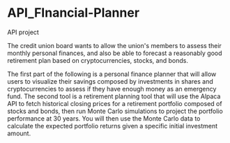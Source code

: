 # API_FInancial-Planner
API project

The credit union board wants to allow the union's members to assess their monthly personal finances, and also be able to forecast a reasonably good retirement plan based on cryptocurrencies, stocks, and bonds.

The first part of the following is a personal finance planner that will allow users to visualize their savings composed by investments in shares and cryptocurrencies to assess if they have enough money as an emergency fund.
The second tool is a retirement planning tool that will use the Alpaca API to fetch historical closing prices for a retirement portfolio composed of stocks and bonds, then run Monte Carlo simulations to project the portfolio performance at 30 years. You will then use the Monte Carlo data to calculate the expected portfolio returns given a specific initial investment amount.
